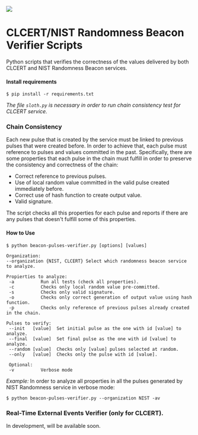 ![](https://www.clcert.cl/img/logo-clcert.png)

# CLCERT/NIST Randomness Beacon Verifier Scripts

Python scripts that verifies the correctness of the values delivered by both CLCERT and NIST Randomness Beacon services.

#### Install requirements

`$ pip install -r requirements.txt`

*The file `sloth.py` is necessary in order to run chain consistency test for CLCERT service.*

### Chain Consistency

Each new pulse that is created by the service must be linked to previous pulses that were created before. In order to achieve that, each pulse must reference to pulses and values committed in the past. Specifically, there are some properties that each pulse in the chain must fulfill in order to preserve the consistency and correctness of the chain:
* Correct reference to previous pulses.
* Use of local random value committed in the valid pulse created immediately before.
* Correct use of hash function to create output value.
* Valid signature.

The script checks all this properties for each pulse and reports if there are any pulses that doesn't fulfill some of this properties.

#### How to Use

```
$ python beacon-pulses-verifier.py [options] [values]

Organization:
--organization {NIST, CLCERT} Select which randomness beacon service to analyze.

Propierties to analyze:
 -a          Run all tests (check all properties).
 -c          Checks only local random value pre-committed.
 -s          Checks only valid signature.
 -o          Checks only correct generation of output value using hash function.
 -p          Checks only reference of previous pulses already created in the chain.

Pulses to verify:
 --init   [value]  Set initial pulse as the one with id [value] to analyze.
 --final  [value]  Set final pulse as the one with id [value] to analyze.
 --random [value]  Checks only [value] pulses selected at random.
 --only   [value]  Checks only the pulse with id [value].

 Optional:
 -v          Verbose mode
```

*Example:* In order to analyze all properties in all the pulses generated by NIST Randomness service in verbose mode:

`$ python beacon-pulses-verifier.py --organization NIST -av`

### Real-Time External Events Verifier (only for CLCERT).

In development, will be available soon.
